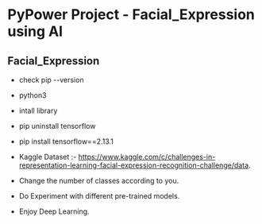 # PyPower Project - Facial_Expression using AI

## Facial_Expression

- check pip --version
- python3

- intall library
- pip uninstall tensorflow
- pip install tensorflow==2.13.1

- Kaggle Dataset :- https://www.kaggle.com/c/challenges-in-representation-learning-facial-expression-recognition-challenge/data.

- Change the number of classes according to you.

- Do Experiment with different pre-trained models.

- Enjoy Deep Learning.
